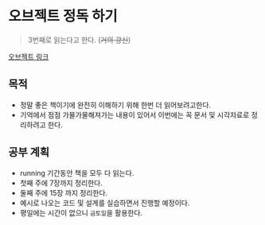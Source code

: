 # 오브젝트 정독 하기
> 3번째로 읽는다고 한다. (~~거의 광신~~)

[오브젝트 링크](http://www.yes24.com/Product/Goods/74219491)

## 목적
* 정말 좋은 책이기에 완전히 이해하기 위해 한번 더 읽어보려고한다.
* 기억에서 점점 가물가물해져가는 내용이 있어서 이번에는 꼭 문서 및 시각자료로 정리하려고 한다.

## 공부 계획
* running 기간동안 책을 모두 다 읽는다.
* 첫째 주에 7장까지 정리한다.
* 둘째 주에 15장 까지 정리한다.
* 예시로 나오는 코드 및 설계를 실습하면서 진행할 예정이다.
* 평일에는 시간이 없으니 `금토일`을 활용한다.
